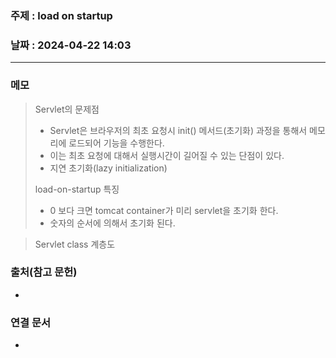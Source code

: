 ### 주제 : load on startup

### 날짜 : 2024-04-22 14:03
----
### 메모
> Servlet의 문제점
> 	- Servlet은 브라우저의 최초 요청시 init() 메서드(초기화) 과정을 통해서 메모리에 로드되어 기능을 수행한다.
> 	- 이는 최초 요청에 대해서 실행시간이 길어질 수 있는 단점이 있다.
> 	- 지연 초기화(lazy initialization)
> 
> load-on-startup 특징
> 	- 0 보다 크면 tomcat container가 미리 servlet을 초기화 한다.
> 	- 숫자의 순서에 의해서 초기화 된다.

> Servlet class 계층도

### 출처(참고 문헌)
-

### 연결 문서
-
